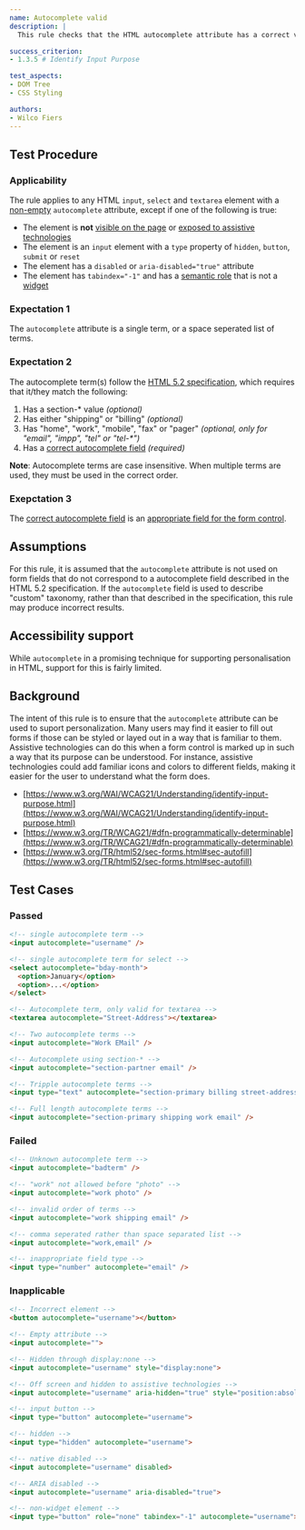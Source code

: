 ```yaml
---
name: Autocomplete valid
description: |
  This rule checks that the HTML autocomplete attribute has a correct value

success_criterion:
- 1.3.5 # Identify Input Purpose

test_aspects:
- DOM Tree
- CSS Styling

authors:
- Wilco Fiers
---
```


## Test Procedure

### Applicability

The rule applies to any HTML `input`, `select` and `textarea` element with a [non-empty](#non-empty) `autocomplete` attribute, except if one of the following is true:

- The element is **not** [visible on the page](#visible-on-the-page) or [exposed to assistive technologies](#exposed-to-assistive-technologies)
- The element is an `input` element with a `type` property of `hidden`, `button`, `submit` or `reset`
- The element has a `disabled` or `aria-disabled="true"` attribute
- The element has `tabindex="-1"` and has a [semantic role](#semantic-role) that is not a [widget](https://www.w3.org/TR/wai-aria-1.1/#widget_roles)

### Expectation 1

The `autocomplete` attribute is a single term, or a space seperated list of terms.

### Expectation 2

The autocomplete term(s) follow the [HTML 5.2 specification](https://www.w3.org/TR/html52/sec-forms.html#autofill-detail-tokens), which requires that it/they match the following:

1. Has a section-* value _(optional)_
2. Has either "shipping" or "billing" _(optional)_
3. Has "home", "work", "mobile", "fax" or "pager" _(optional, only for "email", "impp", "tel" or "tel-*")_
4. Has a [correct autocomplete field](#correct-autocomplete-field) _(required)_

**Note**: Autocomplete terms are case insensitive. When multiple terms are used, they must be used in the correct order.

### Exepctation 3

The [correct autocomplete field](#correct-autocomplete-field) is an [appropriate field for the form control](#appropriate-field-for-the-form-control).

## Assumptions

For this rule, it is assumed that the `autocomplete` attribute is not used on form fields that do not correspond to a autocomplete field described in the HTML 5.2 specification. If the `autocomplete` field is used to describe "custom" taxonomy, rather than that described in the specification, this rule may produce incorrect results.

## Accessibility support

While `autocomplete` in a promising technique for supporting personalisation in HTML, support for this is fairly limited. 

## Background

The intent of this rule is to ensure that the `autocomplete` attribute can be used to suport personalization. Many users may find it easier to fill out forms if those can be styled or layed out in a way that is familiar to them. Assistive technologies can do this when a form control is marked up in such a way that its purpose can be understood. For instance, assistive technologies could add familiar icons and colors to different fields, making it easier for the user to understand what the form does. 

- [https://www.w3.org/WAI/WCAG21/Understanding/identify-input-purpose.html](https://www.w3.org/WAI/WCAG21/Understanding/identify-input-purpose.html)
- [https://www.w3.org/TR/WCAG21/#dfn-programmatically-determinable](https://www.w3.org/TR/WCAG21/#dfn-programmatically-determinable)
- [https://www.w3.org/TR/html52/sec-forms.html#sec-autofill](https://www.w3.org/TR/html52/sec-forms.html#sec-autofill)

## Test Cases

### Passed

```html
<!-- single autocomplete term -->
<input autocomplete="username" />
```

```html
<!-- single autocomplete term for select -->
<select autocomplete="bday-month">
  <option>January</option>
  <option>...</option>
</select>
```

```html
<!-- Autocomplete term, only valid for textarea -->
<textarea autocomplete="Street-Address"></textarea>
```

```html
<!-- Two autocomplete terms -->
<input autocomplete="Work EMail" />
```

```html
<!-- Autocomplete using section-* -->
<input autocomplete="section-partner email" />
```

```html
<!-- Tripple autocomplete terms -->
<input type="text" autocomplete="section-primary billing street-address />
```

```html
<!-- Full length autocomplete terms -->
<input autocomplete="section-primary shipping work email" />
```

### Failed

```html
<!-- Unknown autocomplete term -->
<input autocomplete="badterm" />
```

```html
<!-- "work" not allowed before "photo" -->
<input autocomplete="work photo" />
```

```html
<!-- invalid order of terms -->
<input autocomplete="work shipping email" />
```

```html
<!-- comma seperated rather than space separated list -->
<input autocomplete="work,email" />
```

```html
<!-- inappropriate field type -->
<input type="number" autocomplete="email" />
```

### Inapplicable

```html
<!-- Incorrect element -->
<button autocomplete="username"></button>
```

```html
<!-- Empty attribute -->
<input autocomplete="">
```

```html
<!-- Hidden through display:none -->
<input autocomplete="username" style="display:none">
```

```html
<!-- Off screen and hidden to assistive technologies -->
<input autocomplete="username" aria-hidden="true" style="position:absolute; top:-9999em">
```

```html
<!-- input button -->
<input type="button" autocomplete="username">
```

```html
<!-- hidden -->
<input type="hidden" autocomplete="username">
```

```html
<!-- native disabled -->
<input autocomplete="username" disabled>
```

```html
<!-- ARIA disabled -->
<input autocomplete="username" aria-disabled="true">
```

```html
<!-- non-widget element -->
<input type="button" role="none" tabindex="-1" autocomplete="username">
```
